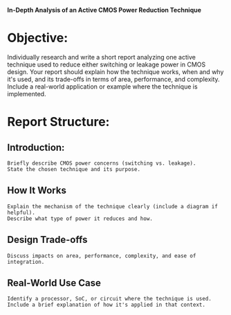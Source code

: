 **In-Depth Analysis of an Active CMOS Power Reduction Technique**

# Objective:

Individually research and write a short report analyzing one active technique used to reduce either switching or leakage power in CMOS design. Your report should explain how the technique works, when and why it's used, and its trade-offs in terms of area, performance, and complexity. Include a real-world application or example where the technique is implemented.

# Report Structure:

## Introduction:

    Briefly describe CMOS power concerns (switching vs. leakage).
    State the chosen technique and its purpose.

## How It Works

    Explain the mechanism of the technique clearly (include a diagram if helpful).
    Describe what type of power it reduces and how.

## Design Trade-offs

    Discuss impacts on area, performance, complexity, and ease of integration.

## Real-World Use Case

    Identify a processor, SoC, or circuit where the technique is used.
    Include a brief explanation of how it's applied in that context.


